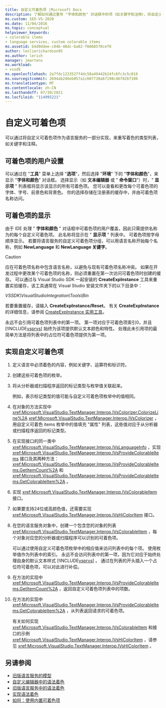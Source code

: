 ```yaml
---
title: 自定义可着色项 |Microsoft Docs
description: 了解如何通过重写 "字体和颜色" 对话框中的项（如关键字和注释），将自定义可着色项创建为语言服务的一部分。
ms.custom: SEO-VS-2020
ms.date: 11/04/2016
ms.topic: conceptual
helpviewer_keywords:
- colorable items
- language services, custom colorable items
ms.assetid: b4d0ddee-c04b-48dc-ba82-f6068570cef0
author: leslierichardson95
ms.author: lerich
manager: jmartens
ms.workload:
- vssdk
ms.openlocfilehash: 2a7fdc1223527f4dc58a49442b24fc6fc3c5c816
ms.sourcegitcommit: 2694ab246eb857a1c607738a67198c46f826f106
ms.translationtype: MT
ms.contentlocale: zh-CN
ms.lasthandoff: 07/30/2021
ms.locfileid: "114995221"
---
```

# <a name="custom-colorable-items"></a>自定义可着色项
可以通过将自定义可着色项作为语言服务的一部分实现，来重写着色的类型列表，如关键字和注释。

## <a name="user-settings-of-colorable-items"></a>可着色项的用户设置
 可以通过在 "**工具**" 菜单上选择 "**选项**"，然后选择 "**环境**" 下的 "**字体和颜色**"，来显示 "**字体和颜色**" 对话框。 选择显示（如 **文本编辑器** 或 " **命令窗口**"）时，" **显示项** " 列表框将显示该显示的所有可着色项。 您可以查看和更改每个可着色项的字体、字号、前景色和背景色。 你的选择存储在注册表的缓存中，并由可着色项名称访问。

## <a name="presentation-of-colorable-items"></a>可着色项的显示
 由于 IDE 处理 " **字体和颜色** " 对话框中可着色项的用户覆盖，因此只需提供名称为的每个自定义可着色项。 此名称将显示在 " **显示项** " 列表中。 可着色项按字母顺序显示。 若要将语言服务的自定义可着色项分组，可以用语言名称开始每个名称，例如 **NewLanguage** 和 **NewLanguage 关键字**。

> [!CAUTION]
> 应在可着色项名称中包含语言名称，以避免与现有可着色项名称冲突。 如果在开发过程中更改某个可着色项的名称，则必须重置在第一次访问可着色项时创建的缓存。 可以通过与 Visual Studio SDK 一起安装的 **CreateExpInstance** 工具来重置实验缓存，该工具通常在 Visual Studio 安装文件夹下的以下目录中：
>
> *VSSDK\VisualStudioIntegration\Tools\Bin*
>
> 若要重置缓存，请输入 **CreateExpInstance/Reset**。 有关 **CreateExpInstance** 的详细信息，请参阅 [CreateExpInstance 实用工具](../../extensibility/internals/createexpinstance-utility.md)。

 永远不会引用可着色项列表中的第一项。 第一项对应于可着色项索引0，并且 [!INCLUDE[vsprvs](../../code-quality/includes/vsprvs_md.md)] 始终为该项提供默认文本颜色和特性。 处理此未引用项的最简单方法是将列表中的占位符可着色项提供为第一项。

## <a name="implement-custom-colorable-items"></a>实现自定义可着色项

1. 定义语言中必须着色的内容，例如关键字、运算符和标识符。

2. 创建这些可着色项的枚举。

3. 将从分析器或扫描程序返回的标记类型与枚举值关联起来。

    例如，表示标记类型的值可能与自定义可着色项枚举中的值相同。

4. 在对象的方法实现中 <xref:Microsoft.VisualStudio.TextManager.Interop.IVsColorizer.ColorizeLine%2A> <xref:Microsoft.VisualStudio.TextManager.Interop.IVsColorizer> ，用自定义可着色 items 枚举中的值填充 "属性" 列表，这些值对应于从分析器或扫描程序返回的标记类型。

5. 在实现接口的同一类中 <xref:Microsoft.VisualStudio.TextManager.Interop.IVsLanguageInfo> ，实现 <xref:Microsoft.VisualStudio.TextManager.Interop.IVsProvideColorableItems> 接口及其两种方法： <xref:Microsoft.VisualStudio.TextManager.Interop.IVsProvideColorableItems.GetItemCount%2A> 和 <xref:Microsoft.VisualStudio.TextManager.Interop.IVsProvideColorableItems.GetColorableItem%2A> 。

6. 实现 <xref:Microsoft.VisualStudio.TextManager.Interop.IVsColorableItem> 接口。

7. 如果要支持24位或高颜色值，还需要实现 <xref:Microsoft.VisualStudio.TextManager.Interop.IVsHiColorItem> 接口。

8. 在您的语言服务对象中，创建一个包含您的对象的列表 <xref:Microsoft.VisualStudio.TextManager.Interop.IVsColorableItem> ，每个对象对应您的分析器或扫描程序可以识别的可着色项。

    可以通过使用自定义可着色项枚举中的相应值来访问列表中的每个项。 使用枚举值作为列表中的索引。 永远不会访问列表中的第一项，因为它对应于始终处理自身的默认文本样式 [!INCLUDE[vsprvs](../../code-quality/includes/vsprvs_md.md)] 。 通过在列表的开头插入一个占位符可着色项，可以对此进行补偿。

9. 在方法的实现中 <xref:Microsoft.VisualStudio.TextManager.Interop.IVsProvideColorableItems.GetItemCount%2A> ，返回自定义可着色项列表中的项数。

10. 在方法的实现中 <xref:Microsoft.VisualStudio.TextManager.Interop.IVsProvideColorableItems.GetColorableItem%2A> ，从列表返回请求的可着色项。

    有关如何实现 <xref:Microsoft.VisualStudio.TextManager.Interop.IVsColorableItem> 和接口的示例 <xref:Microsoft.VisualStudio.TextManager.Interop.IVsHiColorItem> ，请参见 <xref:Microsoft.VisualStudio.TextManager.Interop.IVsHiColorItem> 。

## <a name="see-also"></a>另请参阅
- [旧版语言服务的模型](../../extensibility/internals/model-of-a-legacy-language-service.md)
- [自定义编辑器中的语法着色](../../extensibility/syntax-coloring-in-custom-editors.md)
- [旧版语言服务中的语法着色](../../extensibility/internals/syntax-coloring-in-a-legacy-language-service.md)
- [实现语法着色](../../extensibility/internals/implementing-syntax-coloring.md)
- [如何：使用内置可着色项](../../extensibility/internals/how-to-use-built-in-colorable-items.md)
